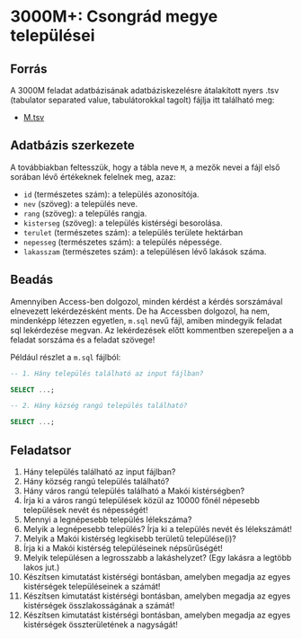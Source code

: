 # 3000M+: Csongrád megye települései
## Forrás
A 3000M feladat adatbázisának adatbáziskezelésre átalakított nyers .tsv (tabulator separated value, tabulátorokkal tagolt) fájlja itt található meg: 
- [M.tsv](M.tsv)

## Adatbázis szerkezete
A továbbiakban feltesszük, hogy a tábla neve ``M``, a mezők nevei a fájl első sorában lévő értékeknek felelnek meg, azaz: 
- ``id`` (természetes szám): a település azonosítója.
- ``nev`` (szöveg): a település neve.
- ``rang`` (szöveg): a település rangja.
- ``kisterseg`` (szöveg): a település kistérségi besorolása.
- ``terulet`` (természetes szám): a település területe hektárban
- ``nepesseg`` (természetes szám): a település népessége.
- ``lakasszam`` (természetes szám): a településen lévő lakások száma.

## Beadás
Amennyiben Access-ben dolgozol, minden kérdést a kérdés sorszámával elnevezett lekérdezésként ments.
De ha Accessben dolgozol, ha nem, mindenképp létezzen egyetlen,  ``m.sql`` nevű fájl, amiben mindegyik feladat sql lekérdezése megvan.
Az lekérdezések előtt kommentben szerepeljen a a feladat sorszáma és a feladat szövege!

Például részlet a ``m.sql`` fájlból:

```sql
-- 1. Hány település található az input fájlban?

SELECT ...;

-- 2. Hány község rangú település található?

SELECT ...;
```
## Feladatsor
1. Hány település található az input fájlban?
2. Hány község rangú település található?
3. Hány város rangú település található a Makói kistérségben?
4. Írja ki a város rangú települések közül az 10000 főnél népesebb települések nevét és népességét!
5. Mennyi a legnépesebb település lélekszáma?
6. Melyik a legnépesebb település? Írja ki a település nevét és lélekszámát!
7. Melyik a Makói kistérség legkisebb területű települése(i)?
8. Írja ki a Makói kistérség településeinek népsűrűségét!
9. Melyik településen a legrosszabb a lakáshelyzet? (Egy lakásra a legtöbb lakos jut.)
10. Készítsen kimutatást kistérségi bontásban, amelyben megadja az egyes kistérségek településeinek a számát!
11. Készítsen kimutatást kistérségi bontásban, amelyben megadja az egyes kistérségek összlakosságának a számát!
12. Készítsen kimutatást kistérségi bontásban, amelyben megadja az egyes kistérségek összterületének a nagyságát!